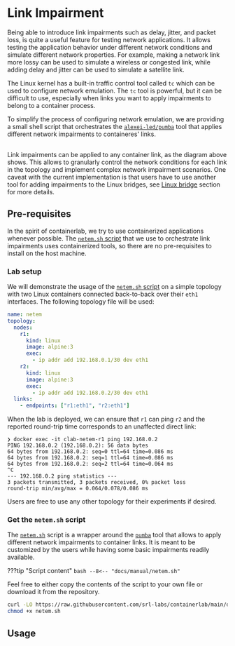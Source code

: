 # Link Impairment

Being able to introduce link impairments such as delay, jitter, and packet loss, is quite a useful feature for testing network applications. It allows testing the application behavior under different network conditions and simulate different network properties. For example, making a network link more lossy can be used to simulate a wireless or congested link, while adding delay and jitter can be used to simulate a satellite link.

The Linux kernel has a built-in traffic control tool called `tc` which can be used to configure network emulation. The `tc` tool is powerful, but it can be difficult to use, especially when links you want to apply impairments to belong to a container process.

To simplify the process of configuring network emulation, we are providing a small shell script that orchestrates the [`alexei-led/pumba`](https://github.com/alexei-led/pumba) tool that applies different network impairments to containeres' links.

<div class="mxgraph" style="max-width:100%;border:1px solid transparent;margin:0 auto; display:block;" data-mxgraph="{&quot;page&quot;:13,&quot;zoom&quot;:2,&quot;highlight&quot;:&quot;#0000ff&quot;,&quot;nav&quot;:true,&quot;check-visible-state&quot;:true,&quot;resize&quot;:true,&quot;url&quot;:&quot;https://raw.githubusercontent.com/srl-labs/containerlab/diagrams/impairments.drawio&quot;}"></div>

Link impairments can be applied to any container link, as the diagram above shows. This allows to granularly control the network conditions for each link in the topology and implement complex network impairment scenarios. One caveat with the current implementation is that users have to use another tool for adding impairments to the Linux bridges, see [Linux bridge](#linux-bridge) section for more details.

## Pre-requisites

In the spirit of containerlab, we try to use containerized applications whenever possible. The [`netem.sh` script](#netemsh-script) that we use to orchestrate link impairments uses containerized tools, so there are no pre-requisites to install on the host machine.

### Lab setup

We will demonstrate the usage of the [`netem.sh` script](#netemsh-script) on a simple topology with two Linux containers connected back-to-back over their `eth1` interfaces. The following topology file will be used:

```yaml
name: netem
topology:
  nodes:
    r1:
      kind: linux
      image: alpine:3
      exec:
        - ip addr add 192.168.0.1/30 dev eth1
    r2:
      kind: linux
      image: alpine:3
      exec:
        - ip addr add 192.168.0.2/30 dev eth1
  links:
    - endpoints: ["r1:eth1", "r2:eth1"]
```

When the lab is deployed, we can ensure that `r1` can ping `r2` and the reported round-trip time corresponds to an unaffected direct link:

```
❯ docker exec -it clab-netem-r1 ping 192.168.0.2
PING 192.168.0.2 (192.168.0.2): 56 data bytes
64 bytes from 192.168.0.2: seq=0 ttl=64 time=0.086 ms
64 bytes from 192.168.0.2: seq=1 ttl=64 time=0.086 ms
64 bytes from 192.168.0.2: seq=2 ttl=64 time=0.064 ms
^C
--- 192.168.0.2 ping statistics ---
3 packets transmitted, 3 packets received, 0% packet loss
round-trip min/avg/max = 0.064/0.078/0.086 ms
```

Users are free to use any other topology for their experiments if desired.

### Get the `netem.sh` script

The [`netem.sh`](https://github.com/srl-labs/containerlab/blob/main/docs/manual/netem.sh) script is a wrapper around the [`pumba`](https://github.com/alexei-led/pumba) tool that allows to apply different network impairments to container links. It is meant to be customized by the users while having some basic impairments readily available.

???tip "Script content"
    ```bash
    --8<-- "docs/manual/netem.sh"
    ```

Feel free to either copy the contents of the script to your own file or download it from the repository.

```bash
curl -LO https://raw.githubusercontent.com/srl-labs/containerlab/main/docs/manual/netem.sh
chmod +x netem.sh
```

## Usage

<script type="text/javascript" src="https://viewer.diagrams.net/js/viewer-static.min.js" async></script>
